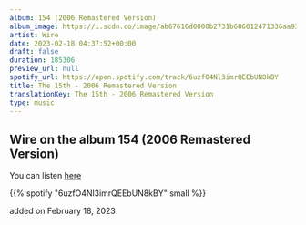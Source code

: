 ```yaml
---
album: 154 (2006 Remastered Version)
album_image: https://i.scdn.co/image/ab67616d0000b2731b686012471336aa93fd0c7d
artist: Wire
date: 2023-02-18 04:37:52+00:00
draft: false
duration: 185306
preview_url: null
spotify_url: https://open.spotify.com/track/6uzfO4Nl3imrQEEbUN8kBY
title: The 15th - 2006 Remastered Version
translationKey: The 15th - 2006 Remastered Version
type: music
---
```


## Wire on the album 154 (2006 Remastered Version)

You can listen [here](https://open.spotify.com/track/6uzfO4Nl3imrQEEbUN8kBY)

{{% spotify "6uzfO4Nl3imrQEEbUN8kBY" small %}}

added on February 18, 2023